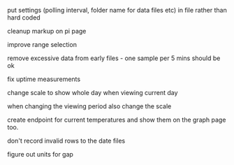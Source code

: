 put settings (polling interval, folder name for data files etc) in file rather than hard coded


cleanup markup on pi page

improve range selection

remove excessive data from early files - one sample per 5 mins should be ok

fix uptime measurements

change scale to show whole day when viewing current day

when changing the viewing period also change the scale

create endpoint for current temperatures and show them on the graph page too.


don't record invalid rows to the date files


figure out units for gap